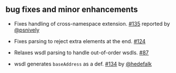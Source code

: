 ## bug fixes and minor enhancements
- Fixes handling of cross-namespace extension. [#135][#135] reported by [@psnively][@psnively]
- Fixes parsing to reject extra elements at the end. [#124][#124]
- Relaxes wsdl parsing to handle out-of-order wsdls. [#87][#87]
- wsdl generates `baseAddress` as a def. [#134][#134] by [@hedefalk][@hedefalk]

  [#124]: https://github.com/eed3si9n/scalaxb/issues/124
  [#134]: https://github.com/eed3si9n/scalaxb/issues/134
  [#135]: https://github.com/eed3si9n/scalaxb/issues/135
  [#87]: https://github.com/eed3si9n/scalaxb/issues/87
  [@psnively]: https://github.com/psnively
  [@hedefalk]: https://github.com/hedefalk
